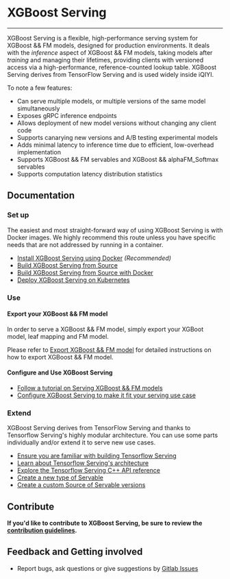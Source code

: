# XGBoost Serving

----
XGBoost Serving is a flexible, high-performance serving system for
XGBoost && FM models, designed for production environments. It deals with
the *inference* aspect of XGBoost && FM models, taking models after *training* and
managing their lifetimes, providing clients with versioned access via
a high-performance, reference-counted lookup table.
XGBoost Serving derives from TensorFlow Serving and is used widely inside iQIYI.

To note a few features:

-   Can serve multiple models, or multiple versions of the same model
    simultaneously
-   Exposes gRPC inference endpoints
-   Allows deployment of new model versions without changing any client code
-   Supports canarying new versions and A/B testing experimental models
-   Adds minimal latency to inference time due to efficient, low-overhead
    implementation
-   Supports XGBoost && FM servables and XGBoost && alphaFM_Softmax servables
-   Supports computation latency distribution statistics

## Documentation

### Set up

The easiest and most straight-forward way of using XGBoost Serving is with
Docker images. We highly recommend this route unless you have specific needs
that are not addressed by running in a container.

*   [Install XGBoost Serving using Docker](tensorflow_serving/docs/en/docker.md)
    *(Recommended)*
*   [Build XGBoost Serving from Source](tensorflow_serving/docs/en/building.md)
*   [Build XGBoost Serving from Source with Docker](tensorflow_serving/docs/en/building_with_docker.md)
*   [Deploy XGBoost Serving on Kubernetes](tensorflow_serving/docs/en/serving_kubernetes.md)

### Use

#### Export your XGBoost && FM model

In order to serve a XGBoost && FM model, simply export your XGBoot model, leaf
mapping and FM model.

Please refer to [Export XGBoost && FM model](tensorflow_serving/docs/en/export_model.md)
for detailed instructions on how to export XGBoost && FM model.

#### Configure and Use XGBoost Serving

* [Follow a tutorial on Serving XGBoost && FM models](tensorflow_serving/docs/en/serving_basic.md)
* [Configure XGBoost Serving to make it fit your serving use case](tensorflow_serving/docs/en/serving_config.md)

### Extend

XGBoost Serving derives from TensorFlow Serving and thanks to Tensorflow Serving's highly modular architecture. You can use some parts
individually and/or extend it to serve new use cases.

* [Ensure you are familiar with building Tensorflow Serving](tensorflow_serving/g3doc/building_with_docker.md)
* [Learn about Tensorflow Serving's architecture](tensorflow_serving/g3doc/architecture.md)
* [Explore the Tensorflow Serving C++ API reference](https://www.tensorflow.org/tfx/serving/api_docs/cc/)
* [Create a new type of Servable](tensorflow_serving/g3doc/custom_servable.md)
* [Create a custom Source of Servable versions](tensorflow_serving/g3doc/custom_source.md)

## Contribute


**If you'd like to contribute to XGBoost Serving, be sure to review the
[contribution guidelines](CONTRIBUTING.md).**


## Feedback and Getting involved

* Report bugs, ask questions or give suggestions by [Gitlab
  Issues](https://github.com/hzy001/xgboost-serving/issues)
